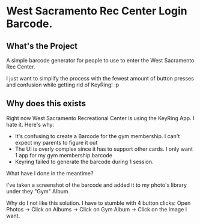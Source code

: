 # West Sacramento Rec Center Login Barcode. 

## What's the Project

A simple barcode generator for people to use to enter the West Sacramento Rec Center.

I just want to simplify the process with the fewest amount of button presses and confusion while getting rid of KeyRing! :p 

## Why does this exists

Right now West Sacramento Recreational Center is using the KeyRing App. 
I hate it. Here's why:

- It's confusing to create a Barcode for the gym membership. I can't expect my parents to figure it out
- The UI is overly complex since it has to support other cards. I only want 1 app for my gym membership barcode
- Keyring failed to generate the barcode during 1 session.

What have I done in the meantime?

I've taken a screenshot of the barcode and added it to my photo's library under they "Gym" Album.

Why do I not like this solution.
I have to stumble with 4 button clicks: 
Open Photos -> Click on Albums -> Click on Gym Album -> Click on the Image I want.